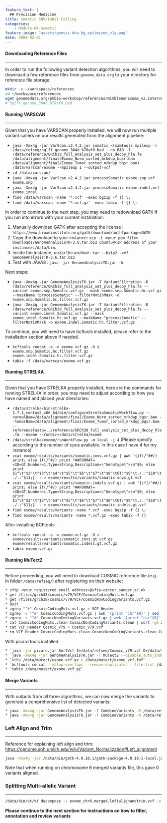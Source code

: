 ```yaml
---
feature_text: |
  ## Precision Medicine
title: Somatic SNV/InDel Calling
categories:
    - Module-04-Somatic
feature_image: "assets/genvis-dna-bg_optimized_v1a.png"
date: 0004-02-01
---
```


#### Downloading Reference Files
__________________________  
In order to run the following variant detection algorithms, you will need to download a few reference files from `genome_data.org` to your directory for reference file storage:

```bash
mkdir -p ~/workspace/references
cd ~/workspace/references
wget genomedata.org/pmbio-workshop/references/NimbleGenExome_v3.interval_list
#`hglft_genome_304d_b78af0.bed`
```

#### Running VARSCAN
__________________________  

Given that you have VARSCAN properly installed, we will now run multiple variant callers on our results generated from the alignment pipeline:

* `java -Xmx4g -jar VarScan.v2.4.2.jar somatic <(samtools mpileup -l /data/refseq/hglft_genome_304d_b78af0.bed --no-BAQ -f /data/reference/GRCh38_full_analysis_set_plus_decoy_hla.fa /data/alignment/final/Exome_Norm_sorted_mrkdup_bqsr.bam /data/alignment/final/Exome_Tumor_sorted_mrkdup_bqsr.bam) /data/varscan/exome --mpileup 1 --output-vcf`
* `cd /data/varscan/`
* `java -Xmx4g -jar VarScan.v2.4.2.jar processSomatic exome.snp.vcf exome.snp`
* `java -Xmx4g -jar VarScan.v2.4.2.jar processSomatic exome.indel.vcf exome.indel`
* `find /data/varscan -name '*.vcf' -exec bgzip -f {} \;`
* `find /data/varscan -name '*.vcf.gz' -exec tabix -f {} \;`

In order to continue to the next step, you may need to redownload GATK if you run into errors with your current installation:
1. Manually download GATK after accepting the license : `https://www.broadinstitute.org/gatk/download/auth?package=GATK`
2. Copy the download to your instance:
`scp -i <your pem file> Downloads/GenomeAnalysisTK-3.6.tar.bz2 ubuntu@<IP address of your instance>:/data/bin`.
3. Inside the instance, unzip the archive : `tar --bzip2 -xvf GenomeAnalysisTK-3.6.tar.bz2`
4. Test with JAVA8 : `java -jar GenomeAnalysisTK.jar -h`

Next steps:
* `java -Xmx4g -jar GenomeAnalysisTK.jar -T VariantFiltration -R /data/reference/GRCh38_full_analysis_set_plus_decoy_hla.fa --variant exome.snp.Somatic.vcf.gz --mask exome.snp.Somatic.hc.vcf.gz --maskName "processSomatic" --filterNotInMask -o exome.snp.Somatic.hc.filter.vcf.gz`
* `java -Xmx4g -jar GenomeAnalysisTK.jar -T VariantFiltration -R /data/reference/GRCh38_full_analysis_set_plus_decoy_hla.fa --variant exome.indel.Somatic.vcf.gz --mask exome.indel.Somatic.hc.vcf.gz --maskName "processSomatic" --filterNotInMask -o exome.indel.Somatic.hc.filter.vcf.gz`

To continue, you will need to have bcftools installed, please refer to the installation section above if needed.

* `bcftools concat -a -o exome.vcf.gz -O z exome.snp.Somatic.hc.filter.vcf.gz exome.indel.Somatic.hc.filter.vcf.gz`
* `tabix -f /data/varscan/exome.vcf.gz`

#### **Running STRELKA**
__________________________  
Given that you have STRELKA properly installed, here are the commands for running STRELKA in order, you may need to adjust according to how you have named and placed your directories:
* `/data/strelka/bin/strelka-2.7.1.centos5_x86_64/bin/configureStrelkaSomaticWorkflow.py --normalBam=/data/alignment/final/Exome_Norm_sorted_mrkdup_bqsr.bam --tumorBam=/data/alignment/final/Exome_Tumor_sorted_mrkdup_bqsr.bam --referenceFasta=../reference/GRCh38_full_analysis_set_plus_decoy_hla.fa --exome --runDir=/data/strelka/exome`
* `/data/strelka/exome/runWorkflow.py -m local -j 4` (Please specify according to the number of cpus avaliable. In this case I have 4 for my instance)
*	`zcat exome/results/variants/somatic.snvs.vcf.gz | awk '{if(/^##/) print; else if(/^#/) print "##FORMAT=<ID=GT,Number=1,Type=String,Description=\"Genotype\">\n"$0; else print $1"\t"$2"\t"$3"\t"$4"\t"$5"\t"$6"\t"$7"\t"$8"\tGT:"$9"\t./.:"$10"\t./.:"$11;}' - > exome/results/variants/somatic.snvs.gt.vcf`
* `zcat exome/results/variants/somatic.indels.vcf.gz | awk '{if(/^##/) print; else if(/^#/) print "##FORMAT=<ID=GT,Number=1,Type=String,Description=\"Genotype\">\n"$0; else print $1"\t"$2"\t"$3"\t"$4"\t"$5"\t"$6"\t"$7"\t"$8"\tGT:"$9"\t./.:"$10"\t./.:"$11;}' - > exome/results/variants/somatic.indels.gt.vcf`
* `find exome/results/variants -name *.vcf -exec bgzip -f {} \;`
* `find exome/results/variants -name *.vcf.gz -exec tabix -f {}`

After installing BCFtools:
* `bcftools concat -a -o exome.vcf.gz -O z exome/results/variants/somatic.snvs.gt.vcf.gz exome/results/variants/somatic.indels.gt.vcf.gz`
* `tabix exome.vcf.gz`

#### **Running MuTect2**
__________________________
Before preceeding, you will need to download COSMIC reference file (e.g. in folder `/data/refseq/`) after registering on their website:
```bash
* sftp <your registered email address>@sftp-cancer.sanger.ac.uk
* get /files/grch38/cosmic/v79/VCF/CosmicCodingMuts.vcf.gz
* get /files/grch38/cosmic/v79/VCF/CosmicNonCodingVariants.vcf.gz
* Quit
* zgrep "^#" CosmicCodingMuts.vcf.gz > VCF_Header
* zgrep -v "^#" CosmicCodingMuts.vcf.gz | awk '{print "chr"$0}' | sed 's/^chrMT/chrM/' > CosmicCodingMuts.clean
* zgrep -v "^#" CosmicNonCodingVariants.vcf.gz | awk '{print "chr"$0}' | sed 's/^chrMT/chrM/' > CosmicNonCodingVariants.clean
* cat CosmicCodingMuts.clean CosmicNonCodingVariants.clean | sort -gk 2,2 > Cosmic_v79
* cat VCF_Header Cosmic_v79 > Cosmic_v79.vcf
* rm VCF_Header CosmicCodingMuts.clean CosmicNonCodingVariants.clean Cosmic_v79
```

With picard tools installed:
```bash
* `java -jar picard.jar SortVcf I=/data/refseq/Cosmic_v79.vcf O=/data/refseq/Cosmic_v79.dictsorted.vcf SEQUENCE_DICTIONARY=/data/reference/GRCh38_full_analysis_set_plus_decoy_hla.fa`
* `java -Xmx4g -jar GenomeAnalysisTK.jar -T MuTect2 --disable_auto_index_creation_and_locking_when_reading_rods -R /data/reference/GRCh38_full_analysis_set_plus_decoy_hla.fa -I:tumor /data/alignment/final/Exome_Tumor_sorted_mrkdup_bqsr.bam -I:Normal /data/alignment/final/Exome_Norm_sorted_mrkdup_bqsr.bam --dbsnp /data/reference/Homo_sapiens_assembly38.dbsnp138.vcf.gz --cosmic /data/refseq/Cosmic_v79.dictsorted.vcf.gz -o /data/mutect/exome.vcf.gz -L /data/refseq/NimbleGenExome_v3.interval_list`
* `echo /data/mutect/exome.vcf.gz > /data/mutect/exome_vcf.fof`
* `bcftools concat --allow-overlaps --remove-duplicates --file-list /data/mutect/exome_vcf.fof --output-type z --output /data/mutect/exome.vcf.gz`
* `tabix /data/mutect/exome.vcf.gz`
```
#### **Merge Variants**
__________________________
With outputs from all three algorithms, we can now merge the variants to generate a comprehensive list of detected variants:
```bash
* java -Xmx4g -jar GenomeAnalysisTK.jar -T CombineVariants -R /data/reference/GRCh38_full_analysis_set_plus_decoy_hla.fa -genotypeMergeOptions UNIQUIFY --variant:varscan /data/varscan/exome.vcf.gz --variant:strelka /data/strelka/exome.vcf.gz --variant:mutect /data/mutect/exome.vcf.gz -o /data/exome.unique.vcf.gz
* java -Xmx4g -jar GenomeAnalysisTK.jar -T CombineVariants -R /data/reference/GRCh38_full_analysis_set_plus_decoy_hla.fa -genotypeMergeOptions PRIORITIZE --rod_priority_list mutect,varscan,strelka --variant:varscan /data/varscan/exome.vcf.gz --variant:strelka strelka/exome.vcf.gz --variant:mutect /data/mutect/exome.vcf.gz -o /data/exome.merged.vcf
```

### **Left Align and Trim**
__________________________
Reference for explaining left align and trim:
https://genome.sph.umich.edu/wiki/Variant_Normalization#Left_alignment
```bash
java -Xmx4g -jar /data/bin/gatk-4.0.10.1/gatk-package-4.0.10.1-local.jar LeftAlignAndTrimVariants -V /data/exome_chr6.merged.vcf -O exome_chr6.merged.leftalignandtrim.vcf -R /data/reference/GRCh38_full_analysis_set_plus_decoy_hla.fa
```

Note that when running on chromosome 6 merged variants file, this gave 0 variants aligned.

### **Splitting Multi-allelic Variant**
__________________________
```bash
/data/bin/vt/vt decompose -s exome_chr6.merged.leftalignandtrim.vcf -o exome_chr6.merged.leftalignandtrim.decomposed.vcf
```

**Please continue to the next section for instructions on how to filter, annotation and review variants**
